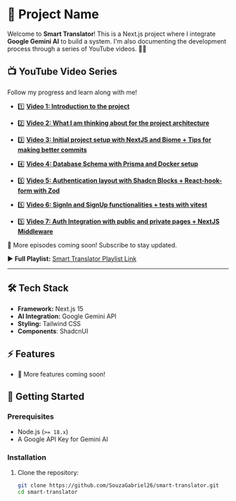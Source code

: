 # 🚀 Project Name

Welcome to **Smart Translator**! This is a Next.js project where I integrate **Google Gemini AI** to build a system. I'm also documenting the development process through a series of YouTube videos. 🎥🔥

## 📺 YouTube Video Series
Follow my progress and learn along with me!

- 1️⃣ **[Video 1: Introduction to the project](https://youtu.be/yTt6vir5L7o)**

- 2️⃣ **[Video 2: What I am thinking about for the project architecture](https://youtu.be/9ypbZQlKR68)**

- 3️⃣ **[Video 3: Initial project setup with NextJS and Biome + Tips for making better commits](https://youtu.be/9ypbZQlKR68)**

- 4️⃣ **[Video 4: Database Schema with Prisma and Docker setup](https://youtu.be/-PFFkYy84rc)**

- 5️⃣ **[Video 5: Authentication layout with Shadcn Blocks + React-hook-form with Zod](https://youtu.be/0E-EcgMouRw)**

- 5️⃣ **[Video 6: SignIn and SignUp functionalities + tests with vitest](https://youtu.be/nkhHf73sZj8?si=5WPKZfDW8czGp0cP)**

- 5️⃣ **[Video 7: Auth Integration with public and private pages + NextJS Middleware](https://youtu.be/2F9HAm5SVCg?si=7z7GhCYacaz1WOZ9)**

🚀 More episodes coming soon! Subscribe to stay updated.

▶️ **Full Playlist:** [Smart Translator Playlist Link](https://www.youtube.com/watch?v=-PFFkYy84rc&list=PL21OVMBXdJI7-WFSrWEE9VZ67NsVAdIw3&index=1)

---

## 🛠️ Tech Stack
- **Framework:** Next.js 15
- **AI Integration:** Google Gemini API
- **Styling:** Tailwind CSS
- **Components**: ShadcnUI

## ⚡ Features
- 🚧 More features coming soon!

## 🚀 Getting Started

### Prerequisites
- Node.js (`>= 18.x`)
- A Google API Key for Gemini AI

### Installation
1. Clone the repository:
   ```sh
   git clone https://github.com/SouzaGabriel26/smart-translator.git
   cd smart-translator
